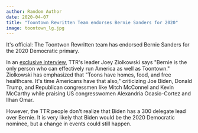 ```yaml
---
author: Random Author
date: 2020-04-07
title: "Toontown Rewritten Team endorses Bernie Sanders for 2020"
image: toontown_lg.jpg
---
```


It's official: The Toontwon Rewritten team has endorsed Bernie Sanders for the
2020 Democratic primary.

In an [exclusive interview](https://www.youtube.com/watch?v=YgGzAKP_HuM),
TTR's leader Joey Ziolkowski says "Bernie is the only person who can
effectively run America as well as Toontown." Ziolkowski has emphasized that
"Toons have homes, food, and free healthcare. It's time Americans have that
also," criticizing Joe Biden, Donald Trump, and Republican congressmen like
Mitch McConnel and Kevin McCarthy while praising US congresswomen Alexandria
Ocasio-Cortez and Ilhan Omar.

However, the TTR people don't realize that Biden has a 300 delegate lead over
Bernie. It is very likely that Biden would be the 2020 Democratic nominee,
but a change in events could still happen.
